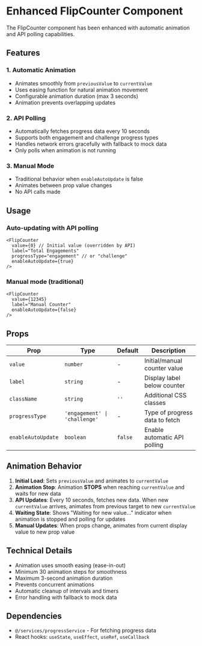# Enhanced FlipCounter Component

The FlipCounter component has been enhanced with automatic animation and API polling capabilities.

## Features

### 1. Automatic Animation
- Animates smoothly from `previousValue` to `currentValue`
- Uses easing function for natural animation movement
- Configurable animation duration (max 3 seconds)
- Animation prevents overlapping updates

### 2. API Polling
- Automatically fetches progress data every 10 seconds
- Supports both engagement and challenge progress types
- Handles network errors gracefully with fallback to mock data
- Only polls when animation is not running

### 3. Manual Mode
- Traditional behavior when `enableAutoUpdate` is false
- Animates between prop value changes
- No API calls made

## Usage

### Auto-updating with API polling
```tsx
<FlipCounter
  value={0} // Initial value (overridden by API)
  label="Total Engagements"
  progressType="engagement" // or "challenge"
  enableAutoUpdate={true}
/>
```

### Manual mode (traditional)
```tsx
<FlipCounter
  value={12345}
  label="Manual Counter"
  enableAutoUpdate={false}
/>
```

## Props

| Prop | Type | Default | Description |
|------|------|---------|-------------|
| `value` | `number` | - | Initial/manual counter value |
| `label` | `string` | - | Display label below counter |
| `className` | `string` | `''` | Additional CSS classes |
| `progressType` | `'engagement' \| 'challenge'` | - | Type of progress data to fetch |
| `enableAutoUpdate` | `boolean` | `false` | Enable automatic API polling |

## Animation Behavior

1. **Initial Load**: Sets `previousValue` and animates to `currentValue`
2. **Animation Stop**: Animation **STOPS** when reaching `currentValue` and waits for new data
3. **API Updates**: Every 10 seconds, fetches new data. When new `currentValue` arrives, animates from previous target to new `currentValue`
4. **Waiting State**: Shows "Waiting for new value..." indicator when animation is stopped and polling for updates
5. **Manual Updates**: When props change, animates from current display value to new prop value

## Technical Details

- Animation uses smooth easing (ease-in-out)
- Minimum 30 animation steps for smoothness
- Maximum 3-second animation duration
- Prevents concurrent animations
- Automatic cleanup of intervals and timers
- Error handling with fallback to mock data

## Dependencies

- `@/services/progressService` - For fetching progress data
- React hooks: `useState`, `useEffect`, `useRef`, `useCallback`